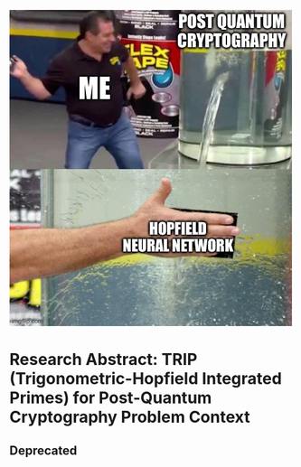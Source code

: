 ![alt text](Be-Me-A-Meme.JPG "But wait, there's more!")
# Research Abstract: TRIP (Trigonometric-Hopfield Integrated Primes) for Post-Quantum Cryptography Problem Context

## Deprecated